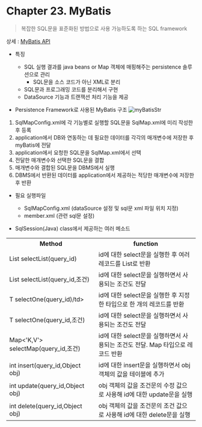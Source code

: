 # Chapter 23. MyBatis
> 복잡한 SQL문을 표준화된 방법으로 사용 가능하도록 하는 SQL framework

상세 : [MyBatis API](https://mybatis.org/mybatis-3/ko/index.html)

- 특징
  - SQL 실행 결과를 java beans or Map 객체에 매핑해주는 persistence 솔루션으로 관리
    - SQL문을 소스 코드가 아닌 XML로 분리
  - SQL문과 프로그래밍 코드를 분리해서 구현
  - DataSource 기능과 트랜잭션 처리 기능을 제공

- Persistence Framework로 사용된 MyBatis 구조
![myBatisStr](https://user-images.githubusercontent.com/60098657/84971660-2d17e300-b158-11ea-8cbd-8a20e84a61c2.png)
1. SqlMapConfig.xml에 각 기능별로 실행할 SQL문을 SqlMap.xml에 미리 작성한 후 등록
2. application에서 DB와 연동하는 데 필요한 데이터를 각각의 매개변수에 저장한 후 myBatis에 전달
3. application에서 요청한 SQL문을 SqlMap.xml에서 선택
4. 전달한 매개변수와 선택한 SQL문을 결합
5. 매개변수와 결합된 SQL문을 DBMS에서 실행
6. DBMS에서 반환된 데이터를 application에서 제공하는 적당한 매개변수에 저장한 후 반환


- 필요 실행파일
  - SqlMapConfig.xml (dataSource 설정 및 sql문 xml 파일 위치 지정)
  - member.xml (관련 sql문 설정)
  
- SqlSession(Java) class에서 제공하는 여러 메소드
<table>
  <tr>
    <th>Method</th>
    <th>function</th>
  </tr>
  <tr>
    <td>List selectList(query_id)</td>
    <td>id에 대한 select문을 실행한 후 여러 레코드를 List로 반환</td>
  </tr>
  <tr>
    <td>List selectList(query_id,조건)</td>
    <td>id에 대한 select문을 실행하면서 사용되는 조건도 전달</td>
  </tr>
  <tr>
    <td>T selectOne(query_id)/td>
    <td>id에 대한 select문을 실행한 후 지정한 타입으로 한 개의 레코드를 반환</td>
  </tr>
  <tr>
    <td>T selectOne(query_id,조건)</td>
    <td>id에 대한 select문을 실행하면서 사용되는 조건도 전달</td>
  </tr>
  <tr>
    <td>Map<'K,V'> selectMap(query_id,조건)</td>
    <td>id에 대한 select문을 실행하면서 사용되는 조건도 전달. Map 타입으로 레코드 반환</td>
  </tr>
  <tr>
    <td>int insert(query_id,Object obj)</td>
    <td>id에 대한 insert문을 실행하면서 obj 객체의 값을 테이블에 추가</td>
  </tr>
  <tr>
    <td>int update(query_id,Object obj)</td>
    <td>obj 객체의 값을 조건문의 수정 값으로 사용해 id에 대한 update문을 실행</td>
  </tr>
  <tr>
    <td>int delete(query_id,Object obj)</td>
    <td>obj 객체의 값을 조건문의 조건 값으로 사용해 id에 대한 delete문을 실행</td>
  </tr>
</table>

  
